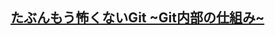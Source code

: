 ## [たぶんもう怖くないGit ~Git内部の仕組み~](https://qiita.com/marchin_1989/items/2ec01553e907f3a9e6bb?utm_source=Qiita%E3%83%8B%E3%83%A5%E3%83%BC%E3%82%B9&utm_campaign=92cc89a1a4-Qiita_newsletter_494_12_24_2021&utm_medium=email&utm_term=0_e44feaa081-92cc89a1a4-33166269)
